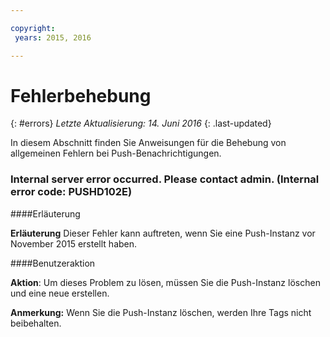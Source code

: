 ```yaml
---

copyright:
 years: 2015, 2016

---
```


# Fehlerbehebung
{: #errors}
*Letzte Aktualisierung: 14. Juni 2016*
{: .last-updated}

In diesem Abschnitt finden Sie Anweisungen für die Behebung von allgemeinen Fehlern bei Push-Benachrichtigungen.


### Internal server error occurred. Please contact admin. (Internal error code: PUSHD102E)

####Erläuterung

**Erläuterung** Dieser Fehler kann auftreten, wenn Sie eine Push-Instanz vor November 2015 erstellt haben.  

####Benutzeraktion

**Aktion**: Um dieses Problem zu lösen, müssen Sie die Push-Instanz löschen und eine neue erstellen.

**Anmerkung:** Wenn Sie die Push-Instanz löschen, werden Ihre Tags nicht beibehalten.

